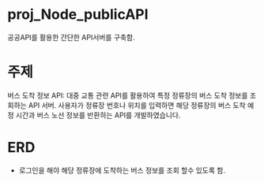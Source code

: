 # proj_Node_publicAPI
공공API를 활용한 간단한 API서버를 구축함.



# 주제
버스 도착 정보 API: 대중 교통 관련 API를 활용하여 특정 정류장의 버스 도착 정보를 조회하는 API 서버.
사용자가 정류장 번호나 위치를 입력하면 해당 정류장의 버스 도착 예정 시간과 버스 노선 정보를 반환하는 API를 개발하였습니다.



# ERD 
- 로그인을 해야 해당 정류장에 도착하는 버스 정보를 조회 할수 있도록 함.




